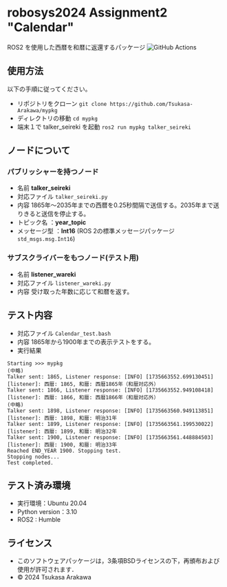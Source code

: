 # robosys2024 Assignment2 "Calendar"

ROS2 を使用した西暦を和暦に返還するパッケージ
![GitHub Actions](https://github.com/Tsukasa-Arakawa/mypkg/actions/workflows/test.yml/badge.svg)

## 使用方法

以下の手順に従ってください。

- リポジトリをクローン
`git clone https://github.com/Tsukasa-Arakawa/mypkg`
- ディレクトリの移動
`cd mypkg`
- 端末１で talker_seireki を起動
`ros2 run mypkg talker_seireki`


## ノードについて

### パブリッシャーを持つノード
- 名前
**talker_seireki**
- 対応ファイル
`talker_seireki.py`
- 内容
1865年～2035年までの西暦を0.25秒間隔で送信する。2035年まで送りきると送信を停止する。
- トピック名 ：**year_topic**
- メッセージ型 ：**Int16** (ROS 2の標準メッセージパッケージ `std_msgs.msg.Int16`)


### サブスクライバーをもつノード(テスト用)
- 名前
**listener_wareki**
- 対応ファイル
`listener_wareki.py`
- 内容
受け取った年数に応じて和暦を返す。



## テスト内容
- 対応ファイル
`Calendar_test.bash`
- 内容
1865年から1900年までの表示テストをする。
- 実行結果
```
Starting >>> mypkg
(中略)
Talker sent: 1865, Listener response: [INFO] [1735663552.699130451] [listener]: 西暦: 1865, 和暦: 西暦1865年（和暦対応外）
Talker sent: 1866, Listener response: [INFO] [1735663552.949108418] [listener]: 西暦: 1866, 和暦: 西暦1866年（和暦対応外）
(中略)
Talker sent: 1898, Listener response: [INFO] [1735663560.949113851] [listener]: 西暦: 1898, 和暦: 明治31年
Talker sent: 1899, Listener response: [INFO] [1735663561.199530022] [listener]: 西暦: 1899, 和暦: 明治32年
Talker sent: 1900, Listener response: [INFO] [1735663561.448884503] [listener]: 西暦: 1900, 和暦: 明治33年
Reached END_YEAR 1900. Stopping test.
Stopping nodes...
Test completed.
```


## テスト済み環境
- 実行環境：Ubuntu 20.04 
- Python version：3.10
- ROS2 : Humble

## ライセンス
- このソフトウェアパッケージは，3条項BSDライセンスの下，再頒布および使用が許可されます．  
- © 2024 Tsukasa Arakawa
